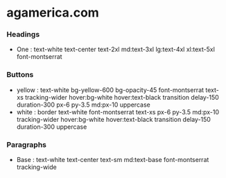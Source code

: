 # agamerica.com

### Headings

- One : text-white text-center text-2xl md:text-3xl lg:text-4xl xl:text-5xl font-montserrat

### Buttons

- yellow : text-white bg-yellow-600 bg-opacity-45 font-montserrat text-xs tracking-wider hover:bg-white hover:text-black transition delay-150 duration-300 px-6 py-3.5 md:px-10 uppercase
- white : border text-white font-montserrat text-xs px-6 py-3.5 md:px-10 tracking-wider hover:bg-white hover:text-black transition delay-150 duration-300 uppercase

### Paragraphs
- Base : text-white text-center text-sm md:text-base font-montserrat tracking-wide
